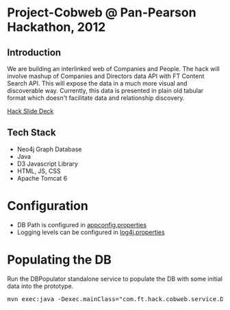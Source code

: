 Project-Cobweb @ Pan-Pearson Hackathon, 2012
============================================

Introduction
------------

We are building an interlinked web of Companies and People. 
The hack will involve mashup of Companies and Directors data API with FT Content Search API. This will expose the data in a much more visual and discoverable way. Currently, this data is presented in plain old tabular format which doesn't facilitate data and relationship discovery. 

[Hack Slide Deck](https://docs.google.com/presentation/d/1yUuWhNhbkR_2KMiuMsuq6u1hbhw7ssh21e9mVGumNSU/present#slide=id.p "Hack Slide Deck")

Tech Stack
----------
* Neo4j Graph Database
* Java
* D3 Javascript Library
* HTML, JS, CSS
* Apache Tomcat 6 

Configuration
=============
* DB Path is configured in [appconfig.properties](src/main/resources/appconfig.properties)
* Logging levels can be configured in [log4j.properties](src/main/resources/log4j.properties)

Populating the DB
=================
Run the DBPopulator standalone service to populate the DB with some initial data into the prototype.
<pre>
mvn exec:java -Dexec.mainClass="com.ft.hack.cobweb.service.DBPopulator"
</pre>